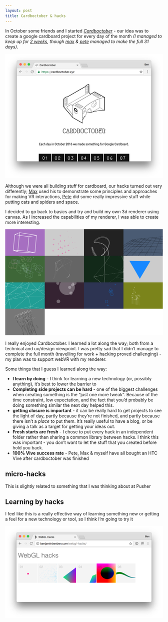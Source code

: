 ```yaml
---
layout: post
title: Cardboctober & hacks
---
```


In October some friends and I started [_Cardboctober_][cardboctober] - our idea was to create a google cardboard project for every day of the month _(I managed to keep up for [2 weeks][repo], though [max][max] & [pete][pete] managed to make the full 31 days)_.

[![cardboctober.xyz](/img/cardboctober-xyz.png)](cardboctober)

Although we were all building stuff for cardboard, our hacks turned out very differently;  [Max][max] used his to demonstrate some principles and approaches for making VR interactions, [Pete][pete] did some really impressive stuff while putting cats and spiders and space.

I decided to go back to basics and try and build my own 3d renderer using canvas. As I increased the capabilities of my renderer, I was able to create more interesting.

[![cardboctober.xyz](/img/cardboctober-me.png)](cardboctober-me)

I really enjoyed Cardboctober.  I learned a lot along the way; both from a technical and ux/design viewpoint.  I was pretty sad that I didn’t manage to complete the full month (travelling for work + hacking proved challenging) - my plan was to support webVR with my renderer.

Some things that I guess I learned along the way:

* **I learn by doing** - I think for learning a new technology (or, possibly anything), it’s best to lower the barrier to
* **Completing side projects can be hard** - one of the biggest challenges when creating something is the “just one more tweak”. Because of the time constraint, low expectation, and the fact that you’d probably be doing something similar the next day helped this.
* **getting closure is important** - it can be really hard to get projects to see the light of day, partly because they’re not finished, and partly because there isn’t a _place_ to put them. It’s really useful to have a blog, or be giving a talk as a target for getting your ideas out.
* **Fresh starts are fresh** - I chose to put every hack in an independent folder rather than sharing a common library between hacks. I think this was important - you don’t want to let the stuff that you created before hold you back.
* **100% Vive success rate** - Pete, Max & myself have all bought an HTC Vive after cardboctober was finished


## micro-hacks

This is slightly related to something that I was thinking about at Pusher

## Learning by hacks

I feel like this is a really effective way of learning something new or getting a feel for a new technology or tool, so I think I’m going to try it


[![webgl hacks](/img/webgl-hacks.png)](webgl)



[cardboctober]: https://cardboctober.xyz
[cardboctober-me]: https://cardboctober.xyz/ben
[repo]: https://github.com/cardboctober/ben
[max]: https://twitter.com/omgmog
[pete]: https://twitter.com/peterjwest
[ben]: https://twitter.com/binhums
[al]: https://twitter.com/alpower/status/784751092739534848
[webgl]: http://benjaminbenben.com/webgl-hacks/
